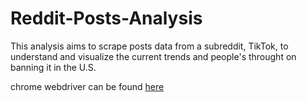 # Reddit-Posts-Analysis

This analysis aims to scrape posts data from a subreddit, TikTok, to understand and visualize the current trends and people's throught on banning it in the U.S.

chrome webdriver can be found [here](https://sites.google.com/chromium.org/driver/)